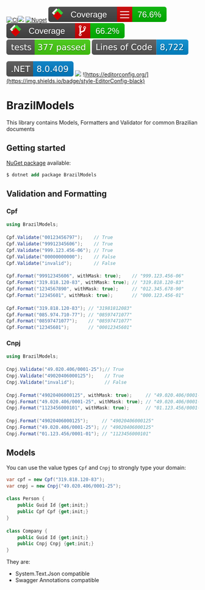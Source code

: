 [![CI](https://github.com/lucasteles/BrazilModels/actions/workflows/ci.yml/badge.svg)](https://github.com/lucasteles/BrazilModels/actions/workflows/ci.yml)![](https://access55.github.io/A55_Service_Name/lines_badge.svg)
[![Nuget](https://img.shields.io/nuget/v/BrazilModels.svg?style=flat)](https://www.nuget.org/packages/BrazilModels)
![](https://raw.githubusercontent.com/lucasteles/BrazilModels/badges/badge_linecoverage.svg)
![](https://raw.githubusercontent.com/lucasteles/BrazilModels/badges/badge_branchcoverage.svg)
![](https://raw.githubusercontent.com/lucasteles/BrazilModels/badges/test_report_badge.svg)
![](https://raw.githubusercontent.com/lucasteles/BrazilModels/badges/lines_badge.svg)

![](https://raw.githubusercontent.com/lucasteles/BrazilModels/badges/dotnet_version_badge.svg)
![](https://img.shields.io/badge/Lang-C%23-green)
![https://editorconfig.org/](https://img.shields.io/badge/style-EditorConfig-black)

# BrazilModels

This library contains Models, Formatters and Validator for common Brazilian documents

## Getting started

[NuGet package](https://www.nuget.org/packages/BrazilModels) available:
```ps
$ dotnet add package BrazilModels
```


## Validation and Formatting
### Cpf


```cs
using BrazilModels;

Cpf.Validate("00123456797");    // True
Cpf.Validate("99912345606");    // True
Cpf.Validate("999.123.456-06"); // True
Cpf.Validate("00000000000");    // False
Cpf.Validate("invalid");        // False

Cpf.Format("99912345606", withMask: true);    // "999.123.456-06"
Cpf.Format("319.818.120-83", withMask: true); // "319.818.120-83"
Cpf.Format("1234567890", withMask: true);     // "012.345.678-90"
Cpf.Format("12345601", withMask: true);       // "000.123.456-01"

Cpf.Format("319.818.120-83"); // "31981812083"
Cpf.Format("085.974.710-77"); // "08597471077"
Cpf.Format("08597471077");    // "08597471077"
Cpf.Format("12345601");       // "00012345601"
```

### Cnpj

```cs
using BrazilModels;

Cnpj.Validate("49.020.406/0001-25");// True
Cnpj.Validate("49020406000125");    // True
Cnpj.Validate("invalid");           // False

Cnpj.Format("49020406000125", withMask: true);     // "49.020.406/0001-25"
Cnpj.Format("49.020.406/0001-25", withMask: true); // "49.020.406/0001-25"
Cnpj.Format("1123456000101", withMask: true);      // "01.123.456/0001-01"

Cnpj.Format("49020406000125");     // "49020406000125"
Cnpj.Format("49.020.406/0001-25"); // "49020406000125"
Cnpj.Format("01.123.456/0001-01"); // "1123456000101"
```

## Models

You can use the value types `Cpf` and `Cnpj` to strongly type your domain:

```cs
var cpf = new Cpf("319.818.120-83");
var cnpj = new Cnpj("49.020.406/0001-25");

class Person {
    public Guid Id {get;init;}
    public Cpf Cpf {get;init;}
}

class Company {
    public Guid Id {get;init;}
    public Cnpj Cnpj {get;init;}
}

```

They are:
  - System.Text.Json compatible
  - Swagger Annotations compatible

